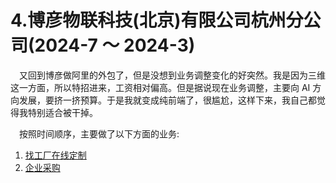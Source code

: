 # 4.博彦物联科技(北京)有限公司杭州分公司(2024-7 ～ 2024-3)

&emsp;又回到博彦做阿里的外包了，但是没想到业务调整变化的好突然。我是因为三维这一方面，所以特招进来，工资相对偏高。但是据说现在业务调整，主要向 AI 方向发展，要挤一挤预算。于是我就变成纯前端了，很尴尬，这样下来，我自己都觉得我特别适合被干掉。

&emsp;按照时间顺序，主要做了以下方面的业务:
1. [找工厂在线定制](https://github.com/wangxinboa/resume/blob/main/4/%E6%89%BE%E5%B7%A5%E5%8E%82%E5%9C%A8%E7%BA%BF%E5%AE%9A%E5%88%B6.md)
2. [企业采购](https://github.com/wangxinboa/resume/blob/main/4/%E4%BC%81%E4%B8%9A%E9%87%87%E8%B4%AD.md)
